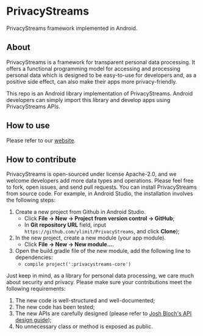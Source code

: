 # PrivacyStreams
PrivacyStreams framework implemented in Android.

## About

PrivacyStreams is a framework for transparent personal data processing.
It offers a functional programming model for accessing and processing personal data
which is designed to be easy-to-use for developers and, as a positive side effect,
can also make their apps more privacy-friendly.

This repo is an Android library implementation of PrivacyStreams.
Android developers can simply import this library and develop apps using PrivacyStreams APIs.

## How to use

Please refer to our [website](https://privacystreams.github.io/).

## How to contribute

PrivacyStreams is open-sourced under license Apache-2.0, and we welcome developers add more data types and operations.
Please feel free to fork, open issues, and send pull requests.
You can install PrivacyStreams from source code.
For example, in Android Studio, the installation involves the following steps:

1. Create a new project from Github in Android Studio.
    - Click **File -> New -> Project from version control -> GitHub**;
    - In **Git repository URL** field, input `https://github.com/ylimit/PrivacyStreams`, and click **Clone**);
2. In the new project, create a new module (your app module).
    - Click **File -> New -> New module...**.
3. Open the build.gradle file of the new module, add the following line to dependencies:
    - `compile project(':privacystreams-core')`

Just keep in mind, as a library for personal data processing, we care much about security and privacy.
Please make sure your contributions meet the following requirements:

1. The new code is well-structured and well-documented;
2. The new code has been tested;
3. The new APIs are carefully designed (please refer to [Josh Bloch's API design guide](http://www.cs.cmu.edu/~charlie/courses/15-214/2016-fall/slides/13-api%20design.pdf));
4. No unnecessary class or method is exposed as public.

